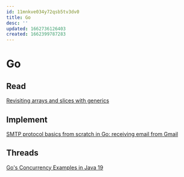 ```yaml
---
id: 11mnkve034y72qsb5tv3dv0
title: Go
desc: ''
updated: 1662736126403
created: 1662399787283
---
```


# Go

## Read

[Revisiting arrays and slices with generics](https://quii.gitbook.io/learn-go-with-tests/go-fundamentals/revisiting-arrays-and-slices-with-generics)

## Implement

[SMTP protocol basics from scratch in Go: receiving email from Gmail](https://notes.eatonphil.com/handling-email-from-gmail-smtp-protocol-basics.html)

## Threads

[Go's Concurrency Examples in Java 19](https://mccue.dev/pages/5-2-22-go-concurrency-in-java)